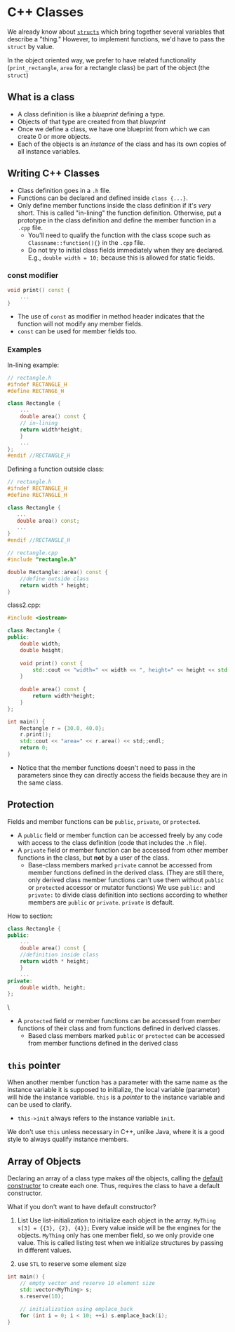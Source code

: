 # C++ Classes
We already know about [`structs`](Structures.md) which bring together several variables that describe a "thing." However, to implement functions, we'd have to pass the `struct` by value. 

In the object oriented way, we prefer to have related functionality (`print_rectangle`, `area` for a rectangle class) be part of the object (the `struct`)

## What is a class
- A class definition is like a *blueprint* defining a type.
- Objects of that type are created from that *blueprint*
- Once we define a class, we have one blueprint from which we can create 0 or more objects.
- Each of the objects is an *instance* of the class and has its own copies of all instance variables.

## Writing C++ Classes
- Class definition goes in a `.h` file. 
 - Functions can be declared and defined inside `class {...}`.
 - Only define member functions inside the class definition if it's *very* short. This is called "in-lining" the function definition. Otherwise, put a prototype in the class definition and define the member function in a `.cpp` file.
	 - You'll need to qualify the function with the class scope such as `Classname::function(){}` in the `.cpp` file.
	 - Do not try to initial class fields immediately when they are declared. E.g., `double width = 10;`  because this is allowed for static fields.

### const modifier
```c++
void print() const {
	...
}
```
- The use of `const` as modifier in method header indicates that the function will not modify any member fields.
- `const` can be used for member fields too.

### Examples
In-lining example:
```c++
// rectangle.h
#ifndef RECTANGLE_H
#define RECTANGE_H

class Rectangle {
	...
	double area() const {
	// in-lining
	return width*height;
	}
	...
};
#endif //RECTANGLE_H
```

 Defining a function outside class:
 ```c++
 // rectangle.h
 #ifndef RECTANGLE_H
 #define RECTANGLE_H
 
 class Rectangle {
 	...
	double area() const;
	...
}
#endif //RECTANGLE_H
 ```
```c++
// rectangle.cpp
#include "rectangle.h"

double Rectangle::area() const {
	//define outside class
	return width * height;
}
```

class2.cpp:
```c++
#include <iostream>

class Rectangle {
public:
	double width;
	double height;
	
	void print() const {
		std::cout << "width=" << width << ", height=" << height << std::endl;
	}
	
	double area() const {
		return width*height;
	}
};

int main() {
	Rectangle r = {30.0, 40.0};
	r.print();
	std::cout << "area=" << r.area() << std;;endl;
	return 0;
}
```
- Notice that the member functions doesn't need to pass in the parameters since they can directly access the fields because they are in the same class. 

## Protection
Fields and member functions can be `public`, `private`, or `protected`. 
- A `public` field or member function can be accessed freely by any code with access to the class definition (code that includes the `.h` file).
- A `private` field or member function can be accessed from other member functions in the class, but **not** by a user of the class.
	- Base-class members marked `private` cannot be accessed from member functions defined in the derived class. (They are still there, only derived class member functions can't use them without `public` or `protected` accessor or mutator functions)
We use `public:` and `private:` to divide class definition into sections according to whether members are `public` or `private`.
`private` is default.

How to section:
```c++
class Rectangle {
public:
	...
	double area() const {
	//definition inside class
	return width * height;
	}
	...
private:
	double width, height;
};
```
\
- A `protected` field or member functions can be accessed from member functions of their class and from functions defined in derived classes.
	- Based class members marked `public` or `protected` can be accessed from member functions defined in the derived class


## `this` pointer
When another member function has a parameter with the same name as the instance variable it is supposed to initialize, the local variable (parameter) will hide the instance variable.
`this` is a *pointer* to the instance variable and can be used to clarify.
- `this->init` always refers to the instance variable `init`.

We don't use `this` unless necessary in C++, unlike Java, where it is a good style to always qualify instance members.

## Array of Objects
Declaring an array of a class type makes *all* the objects, calling the [default constructor](Constructors%20and%20Destructors.md#Default%20Constructors) to create each one. Thus, requires the class to have a default constructor.

What if you don't want to have default constructor?
1. List 
Use list-initialization to initialize each object in the array.
`MyThing s[3] = {{3}, {2}, {4}};`
Every value inside will be the engines for the objects. `MyThing` only has one member field, so we only provide one value. This is called listing test when we initialize structures by passing in different values. 

2. use `STL` to reserve some element size
```c++
int main() {
	// empty vector and reserve 10 element size
	std::vector<MyThing> s;
	s.reserve(10);
	
	// initialization using emplace_back
	for (int i = 0; i < 10; ++i) s.emplace_back(i);
}
```

